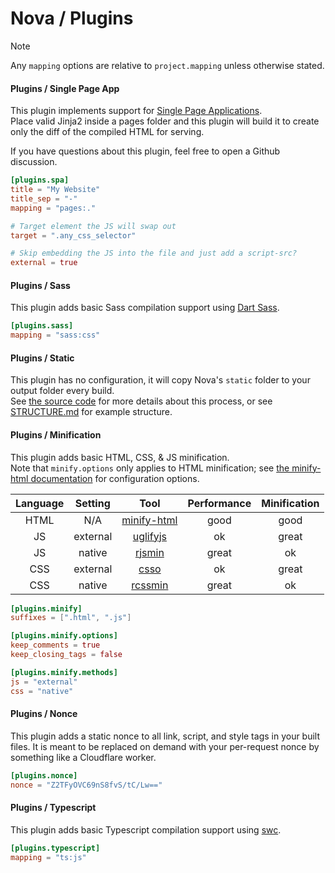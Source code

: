 # Nova / Plugins

> [!NOTE]
> Any `mapping` options are relative to `project.mapping` unless otherwise stated.

#### Plugins / Single Page App

This plugin implements support for [Single Page Applications](https://en.wikipedia.org/wiki/Single-page_application).  
Place valid Jinja2 inside a pages folder and this plugin will build it to create only the diff of the compiled HTML for serving.  

If you have questions about this plugin, feel free to open a Github discussion.

```toml
[plugins.spa]
title = "My Website"
title_sep = "-"
mapping = "pages:."

# Target element the JS will swap out
target = ".any_css_selector" 

# Skip embedding the JS into the file and just add a script-src?
external = true
```

#### Plugins / Sass

This plugin adds basic Sass compilation support using [Dart Sass](https://sass-lang.com/dart-sass/).

```toml
[plugins.sass]
mapping = "sass:css"
```

#### Plugins / Static

This plugin has no configuration, it will copy Nova's `static` folder to your output folder every build.  
See [the source code](https://github.com/iiPythonx/nova/blob/main/nova/plugins/plugin_static.py) for more details about this process, or see [STRUCTURE.md](./STRUCTURE.md) for example structure.

#### Plugins / Minification

This plugin adds basic HTML, CSS, & JS minification.  
Note that `minify.options` only applies to HTML minification; see [the minify-html documentation](https://docs.rs/minify-html/latest/minify_html/struct.Cfg.html) for configuration options.

| Language |  Setting |     Tool    | Performance | Minification |
|:--------:|:--------:|:-----------:|:-----------:|:------------:|
|   HTML   |    N/A   | [minify-html](https://github.com/wilsonzlin/minify-html) |     good    |     good     |
|    JS    | external |  [uglifyjs](https://github.com/mishoo/UglifyJS)  |      ok     |     great    |
|    JS    |  native  |    [rjsmin](https://github.com/ndparker/rjsmin)   |    great    |      ok      |
|    CSS   | external |     [csso](https://github.com/css/csso)    |      ok     |     great    |
|    CSS   |  native  |   [rcssmin](https://github.com/ndparker/rcssmin)   |    great    |      ok      |

```toml
[plugins.minify]
suffixes = [".html", ".js"]

[plugins.minify.options]
keep_comments = true
keep_closing_tags = false

[plugins.minify.methods]
js = "external"
css = "native"
```

#### Plugins / Nonce

This plugin adds a static nonce to all link, script, and style tags in your built files. It is meant to be replaced on demand with your per-request nonce by something like a Cloudflare worker.

```toml
[plugins.nonce]
nonce = "Z2TFyOVC69nS8fvS/tC/Lw=="
```

#### Plugins / Typescript

This plugin adds basic Typescript compilation support using [swc](https://github.com/swc-project/swc).

```toml
[plugins.typescript]
mapping = "ts:js"
```
